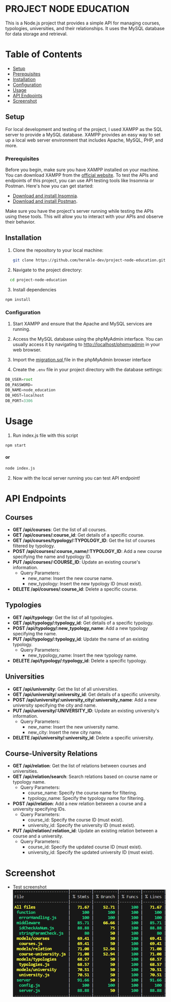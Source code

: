 # PROJECT NODE EDUCATION
This is a Node.js project that provides a simple API for managing courses,
typologies, universities, and their relationships. It uses the MySQL database for data storage and retrieval.

# Table of Contents
- [Setup](#setup)
- [Prerequisites](#prerequisites) 
- [Installation](#installation)
- [Configuration](#configuration) 
- [Usage](#usage)
- [API Endpoints](#api-endpoints)
- [Screenshot](#screenshot)
##  Setup

For local development and testing of the project, I used XAMPP as the SQL server to provide a MySQL database. XAMPP provides an easy way to set up a local web server environment that includes Apache, MySQL, PHP, and more.

### Prerequisites

Before you begin, make sure you have XAMPP installed on your machine. You can download XAMPP from the [official website](https://www.apachefriends.org/index.html).
To test the APIs and endpoints of this project, you can use API testing tools like Insomnia or Postman. Here's how you can get started:
- [Download and install Insomnia](https://insomnia.rest/download).
- [Download and install Postman](https://www.postman.com/downloads/).
  
 Make sure you have the project's server running while testing the APIs using these tools. This will allow you to interact with your APIs and observe their behavior.

## Installation

1. Clone the repository to your local machine:

   ```bash
   git clone https://github.com/herakle-dev/project-node-education.git
   ```
 2.  Navigate to the project directory:

```bash
  cd project-node-education
   ```
3. Install dependencies
```bash
npm install
   ```
### Configuration

1. Start XAMPP and ensure that the Apache and MySQL services are running.

2. Access the MySQL database using the phpMyAdmin interface. You can usually access it by navigating to [http://localhost/phpmyadmin](http://localhost/phpmyadmin) in your web browser.

3. Import the [  migration.sql ](./migration.sql) file in the phpMyAdmin browser interface 

4. Create the `.env` file in your project directory with the database settings:

 ```javascript
DB_USER=root
DB_PASSWORD=
DB_NAME=node_education
DB_HOST=localhost
DB_PORT=3306
```

# Usage 
1. Run index.js file with  this script
 ```bash
npm start
   ```
#### or 
 ```bash
node index.js
   ```
2. Now with the local server running you can test API endpoint!

# API Endpoints

## Courses

- **GET /api/courses**: Get the list of all courses.
- **GET /api/courses/:course_id**: Get details of a specific course.
- **GET /api/courses/typology/:TYPOLOGY_ID**: Get the list of courses filtered by typology.
- **POST /api/courses/:course_name/:TYPOLOGY_ID**: Add a new course specifying the name and typology ID.
- **PUT /api/courses/:COURSE_ID**:
  Update an existing course's information.
  - Query Parameters:
    - new_name: Insert the new course name.
    - new_typology: Insert the new typology ID (must exist).
- **DELETE /api/courses/:course_id**: Delete a specific course.

## Typologies

- **GET /api/typology**: Get the list of all typologies.
- **GET /api/typology/:typology_id**: Get details of a specific typology.
- **POST /api/typology/:new_typology_name**: Add a new typology specifying the name.
- **PUT /api/typology/:typology_id**:
  Update the name of an existing typology.
  - Query Parameters:
    - new_typology_name: Insert the new typology name.
- **DELETE /api/typology/:typology_id**: Delete a specific typology.

## Universities

- **GET /api/university**: Get the list of all universities.
- **GET /api/university/:university_id**: Get details of a specific university.
- **POST /api/university/:university_city/:university_name**: Add a new university specifying the city and name.
- **PUT /api/university/:UNIVERSITY_ID**:
  Update an existing university's information.
  - Query Parameters:
    - new_name: Insert the new university name.
    - new_city: Insert the new city name.
- **DELETE /api/university/:university_id**: Delete a specific university.

## Course-University Relations

- **GET /api/relation**: Get the list of relations between courses and universities.
- **GET /api/relation/search**:
  Search relations based on course name or typology name.
  - Query Parameters:
    - course_name: Specify the course name for filtering.
    - typology_name: Specify the typology name for filtering.
- **POST /api/relation**:
  Add a new relation between a course and a university specifying IDs.
  - Query Parameters:
    - course_id: Specify the course ID (must exist).
    - university_id: Specify the university ID (must exist).
- **PUT /api/relation/:relation_id**:
  Update an existing relation between a course and a university.
  - Query Parameters:
    - course_id: Specify the updated course ID (must exist).
    - university_id: Specify the updated university ID (must exist).
# Screenshot
- Test screenshot
  ![](Screenshot/test.png)
